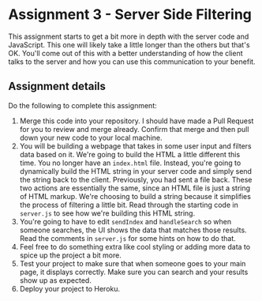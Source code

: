 # Assignment 3 - Server Side Filtering 

This assignment starts to get a bit more in depth with the server code and JavaScript. This one will likely take a little longer than the others but that's OK. You'll come out of this with a better understanding of how the client talks to the server and how you can use this communication to your benefit.

## Assignment details

Do the following to complete this assignment:

1. Merge this code into your repository. I should have made a Pull Request for you to review and merge already. Confirm that merge and then pull down your new code to your local machine.
2. You will be building a webpage that takes in some user input and filters data based on it. We're going to build the HTML a little different this time. You no longer have an `index.html` file. Instead, you're going to dynamically build the HTML string in your server code and simply send the string back to the client. Previously, you had sent a file back. These two actions are essentially the same, since an HTML file is just a string of HTML markup. We're choosing to build a string because it simplifies the process of filtering a little bit. Read through the starting code in `server.js` to see how we're building this HTML string.
3. You're going to have to edit `sendIndex` and `handleSearch` so when someone searches, the UI shows the data that matches those results. Read the comments in `server.js` for some hints on how to do that.
4. Feel free to do something extra like cool styling or adding more data to spice up the project a bit more.
5. Test your project to make sure that when someone goes to your main page, it displays correctly. Make sure you can search and your results show up as expected.
6. Deploy your project to Heroku.
